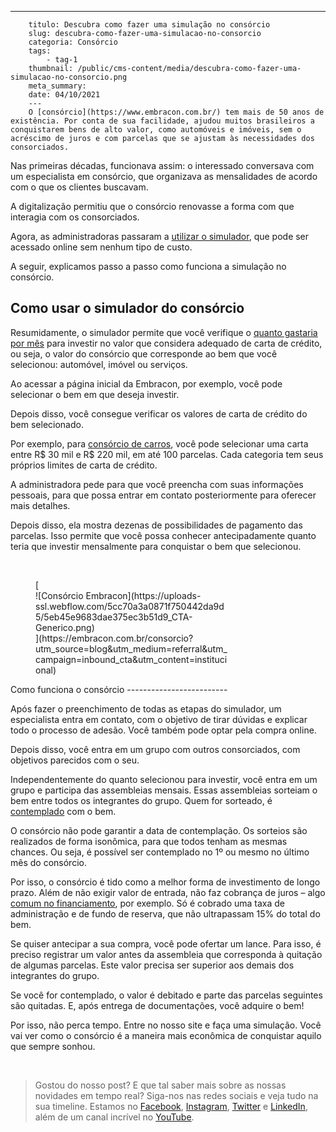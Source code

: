 ---
        titulo: Descubra como fazer uma simulação no consórcio
        slug: descubra-como-fazer-uma-simulacao-no-consorcio
        categoria: Consórcio
        tags:
            - tag-1
        thumbnail: /public/cms-content/media/descubra-como-fazer-uma-simulacao-no-consorcio.png
        meta_summary: 
        date: 04/10/2021
        ---
        O [consórcio](https://www.embracon.com.br/) tem mais de 50 anos de existência. Por conta de sua facilidade, ajudou muitos brasileiros a conquistarem bens de alto valor, como automóveis e imóveis, sem o acréscimo de juros e com parcelas que se ajustam às necessidades dos consorciados.

Nas primeiras décadas, funcionava assim: o interessado conversava com um especialista em consórcio, que organizava as mensalidades de acordo com o que os clientes buscavam.

A digitalização permitiu que o consórcio renovasse a forma com que interagia com os consorciados.

Agora, as administradoras passaram a [utilizar o simulador](http://www.embracon.com.br/consorcio), que pode ser acessado online sem nenhum tipo de custo.

A seguir, explicamos passo a passo como funciona a simulação no consórcio.

Como usar o simulador do consórcio
----------------------------------

Resumidamente, o simulador permite que você verifique o [quanto gastaria por mês](https://www.embracon.com.br/blog/quanto-preciso-pagar-para-fazer-um-consorcio) para investir no valor que considera adequado de carta de crédito, ou seja, o valor do consórcio que corresponde ao bem que você selecionou: automóvel, imóvel ou serviços.

Ao acessar a página inicial da Embracon, por exemplo, você pode selecionar o bem em que deseja investir.

Depois disso, você consegue verificar os valores de carta de crédito do bem selecionado.

Por exemplo, para [consórcio de carros](https://www.embracon.com.br/consorcio-de-carros), você pode selecionar uma carta entre R$ 30 mil e R$ 220 mil, em até 100 parcelas. Cada categoria tem seus próprios limites de carta de crédito.

A administradora pede para que você preencha com suas informações pessoais, para que possa entrar em contato posteriormente para oferecer mais detalhes.

Depois disso, ela mostra dezenas de possibilidades de pagamento das parcelas. Isso permite que você possa conhecer antecipadamente quanto teria que investir mensalmente para conquistar o bem que selecionou.

‍

<figure class="w-richtext-figure-type-image w-richtext-align-center" style="max-width:310px">[<div>![Consórcio Embracon](https://uploads-ssl.webflow.com/5cc70a3a0871f750442da9d5/5eb45e9683dae375ec3b51d9_CTA-Generico.png)</div>](https://embracon.com.br/consorcio?utm_source=blog&utm_medium=referral&utm_campaign=inbound_cta&utm_content=institucional)</figure>Como funciona o consórcio
-------------------------

Após fazer o preenchimento de todas as etapas do simulador, um especialista entra em contato, com o objetivo de tirar dúvidas e explicar todo o processo de adesão. Você também pode optar pela compra online.

Depois disso, você entra em um grupo com outros consorciados, com objetivos parecidos com o seu.

Independentemente do quanto selecionou para investir, você entra em um grupo e participa das assembleias mensais. Essas assembleias sorteiam o bem entre todos os integrantes do grupo. Quem for sorteado, é [contemplado](https://www.embracon.com.br/conhecaoconsorcio/como-faco-para-ser-contemplado) com o bem.

O consórcio não pode garantir a data de contemplação. Os sorteios são realizados de forma isonômica, para que todos tenham as mesmas chances. Ou seja, é possível ser contemplado no 1º ou mesmo no último mês do consórcio.

Por isso, o consórcio é tido como a melhor forma de investimento de longo prazo. Além de não exigir valor de entrada, não faz cobrança de juros – algo [comum no financiamento](https://www.embracon.com.br/blog/entenda-quais-sao-as-6-maiores-desvantagens-do-financiamento), por exemplo. Só é cobrado uma taxa de administração e de fundo de reserva, que não ultrapassam 15% do total do bem.

Se quiser antecipar a sua compra, você pode ofertar um lance. Para isso, é preciso registrar um valor antes da assembleia que corresponda à quitação de algumas parcelas. Este valor precisa ser superior aos demais dos integrantes do grupo.

Se você for contemplado, o valor é debitado e parte das parcelas seguintes são quitadas. E, após entrega de documentações, você adquire o bem!

Por isso, não perca tempo. Entre no nosso site e faça uma simulação. Você vai ver como o consórcio é a maneira mais econômica de conquistar aquilo que sempre sonhou.

‍

> Gostou do nosso post? E que tal saber mais sobre as nossas novidades em tempo real? Siga-nos nas redes sociais e veja tudo na sua timeline. Estamos no [Facebook](https://www.facebook.com/embracon/), [Instagram](https://www.instagram.com/embraconoficial/), [Twitter](https://twitter.com/embracon) e [LinkedIn](https://www.linkedin.com/company/1018875/), além de um canal incrível no [YouTube](https://www.youtube.com/channel/UCL-Y0mv9zc73Iek48NLUBzQ).

‍
        